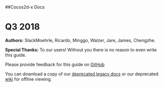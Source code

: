##Cocos2d-x Docs

Q3 2018
=======

 __Authors:__ SlackMoehrle, Ricardo, Minggo, Walzer, Jare, James, Chengzhe.

__Special Thanks:__ To our users! Without you there is no reason to even write this guide.

Please provide feedback for this guide on [GitHub](https://github.com/cocos2d/cocos2d-x-docs)

You can download a copy of our [deprecated legacy docs](http://cocos2d-x.org/docs/manual.tar.gz) or our deprecated [wiki](http://cocos2d-x.org/docs/wiki.tar.gz) for offline viewing.
